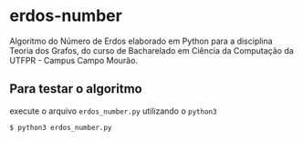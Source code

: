 # erdos-number
Algoritmo do Número de Erdos elaborado em Python para a disciplina Teoria dos Grafos, do curso de Bacharelado em Ciência da Computação da UTFPR - Campus Campo Mourão.

## Para testar o algoritmo

execute o arquivo `erdos_number.py` utilizando o `python3`

``` bash
$ python3 erdos_number.py
```